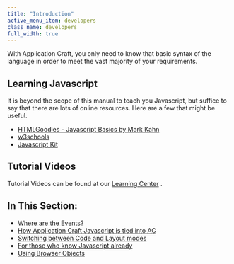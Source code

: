 ```yaml
---
title: "Introduction"
active_menu_item: developers
class_name: developers
full_width: true
---
```



With Application Craft, you only need to know that basic syntax of the language in order to meet the vast majority of your requirements.

## Learning Javascript

It is beyond the scope of this manual to teach you Javascript, but suffice to say that there are lots of online resources. Here are a few that might be useful.

 - [HTMLGoodies - Javascript Basics by Mark Kahn](http://www.htmlgoodies.com/primers/jsp/)
 - [w3schools](http://www.w3schools.com/web/web_javascript.asp)
 - [Javascript Kit](http://www.javascriptkit.com)

## Tutorial Videos

Tutorial Videos can be found at our [Learning Center](http://www.applicationcraft.com/learning-center#Coding) .

## In This Section:

 - [Where are the Events?](/developers/documentation/scripting-apis/client-scripting-overview/scripting-with-javascript/introduction/where-are-the-events)
 - [How Application Craft Javascript is tied into AC](/developers/documentation/scripting-apis/client-scripting-overview/scripting-with-javascript/introduction/how-swirl-javascript-is-tied-i)
 - [Switching between Code and Layout modes](/developers/documentation/scripting-apis/client-scripting-overview/scripting-with-javascript/introduction/switching-between-code-and-lay)
 - [For those who know Javascript already](/developers/documentation/scripting-apis/client-scripting-overview/scripting-with-javascript/introduction/for-those-who-know-javascript)
 - [Using Browser Objects](/developers/documentation/scripting-apis/client-scripting-overview/scripting-with-javascript/introduction/using-borwser-objects)
